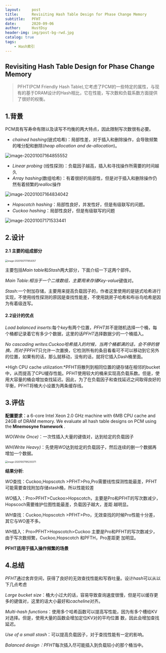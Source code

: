 ```yaml
---
layout:     post
title:      Revisiting Hash Table Design for Phase Change Memory
subtitle:   PFHT
date:       2020-09-06
author:     HustDsy
header-img: img/post-bg-rwd.jpg
catalog: true
tags:
    - Hash索引
---
```


## Revisiting Hash Table Design for Phase Change Memory

> PFHT(PCM Friendly Hash Table),它考虑了PCM的一些特定的属性，与现有的基于DRAM设计的Hash相比，它在性能，写次数和负载系数方面提供了很好的权衡。

## 1.背景

PCM具有写寿命有限以及读写不均衡的两大特点，因此限制写次数很有必要。

- $chained\ hashing$(链式哈希)：局部性差，对于插入和删除操作，会导致频繁的堆分配和删除(*heap allocation and de-allocation*)。

![image-20201007164855552](https://gitee.com/hustdsy/blog-img/raw/master/image-20201007164855552.png)

- *Linear probing* (线性探测)：负载因子越高，插入和寻找操作所需要的时间越久
- *Array hashing*(数组哈希)：有着很好的局部性，但是对于插入和删除操作仍然有着频繁的*realloc*操作

![image-20201007164834042](https://gitee.com/hustdsy/blog-img/raw/master/image-20201007164834042.png)

- *Hopscotch hashing*：局部性良好，并发性好，但是有级联写的问题。
- *Cuckoo hashing*：局部性良好，但是有级联写的问题

![image-20201007171533441](https://gitee.com/hustdsy/blog-img/raw/master/image-20201007171533441.png)

## 2.设计

#### 2.1 主要的组成部分

<img src="https://gitee.com/hustdsy/blog-img/raw/master/image-20201007171854357.png" alt="image-20201007171854357" style="zoom:50%;" />

主要包括*Main table*和*Stash*两大部分，下面介绍一下这两个部件。

*Main Table:*相当于一个二维数组，主要用来存储*Key-value*键值对。

*Stash*:一个附加存储，主要用来提高负载因子的，作者这里使用的是链式哈希进行实现，不使用线性探测的原因是查找性能差，不使用跳房子哈希和布谷鸟哈希是因为有着级连写。

#### 2.2设计的优点

*Load balanced inserts*:每个*key*有两个位置，*PFHT*并不是随机选择一个桶，每个桶都记录着它有多少个数据，这里的话*PFHT*选择数据少的一个桶插入。

*No cascading writes:*Cuckoo哈希插入的时候，当两个桶都满的话，会不停的替换。而对于*PFHT*只允许一次置换，它检测所有的条目看看可不可以移动到它另外的位置，如果有的话，那么就移动，没有的话，就将它插入Dash桶里面。

*High CPU cache utilization:*PFHT将散列到相同位置的键存储在相邻的bucket中，从而提高了CPU缓存性能。PFHT使用较大的桶来实现高负载系数。但是，使用大容量的桶会增加查找延迟。因此，为了在负载因子和查找延迟之间取得良好的平衡，PFHT将桶大小设置为两条缓存线。

## 3.评估

<strong>配置要求</strong>：a 6-core Intel Xeon 2.0 GHz machine with 6MB CPU cache and 24GB of DRAM memory. We evaluate all hash table designs on PCM using the<strong> Mnemosyne framework </strong>.

*WO(Write Once)*：一次性插入大量的键值对，达到给定的负载因子

*WH(Write Heavy)*：先使用*WO*达到给定的负载因子，然后连续的删一个数据再增加一个数据。

<img src="https://gitee.com/hustdsy/blog-img/raw/master/image-20201007195230371.png" alt="image-20201007195230371" style="zoom:50%;" />

<strong>结果分析</strong>:

*WO*查找：Cuckoo,Hopscotch >PFHT>Pro,Pro需要线性探测性能最差，PFHT可能需要查找附加存储stash桶，所以性能较差

*WO*插入：Pro>PFHT>Cuckoo>Hopscotch，主要是Pro和PFHT的写次数减少，Hopscoch需要维护位图性能最差，负载因子越大，差距				  越明显。

*WH*查找：Cuckoo,Hopscotch >PFHT>Pro，无效查找的时候Pro性能十分差，其它与WO差不多。

*WH*插入：Pro>PFHT>Hopscotch>Cuckoo 主要是Pro和PFHT的写次数减少，由于写次数频繁，Cuckoo,Hopscotch 和PFTH，Pro差距更				 加明显。

<strong>PFHT适用于插入操作频繁的场景</strong>

## 4.总结

*PFHT*通过舍弃空间，获得了良好的无效查找性能和写吞吐量。设计*hash*可以从以下几点考虑

*Large bucket size*：桶大小过大的话，容易导致查询速度很慢，但是可以缓存更多的键值对，这里的话大小最好和*cacheline*对齐。

*Multi-hash functions*：使用多个哈希函数可以提高写性能，因为有多个槽给KV对选择。但是，使用大量的函数会增加定位KV对的平均位置									数，因此会增加查找延迟。

*Use of a small stash*：可以提高负载因子，对于查找性能有一定的影响。

*Balanced design：PFHT*每次插入尽可能插入到负载较小的那个桶当中。





